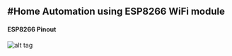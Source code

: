 #Home Automation using ESP8266 WiFi module 
--------------------------------------------------
#### ESP8266 Pinout

![alt tag](kantsk1013.github.io/Automation/esp8266-pinout.png)

